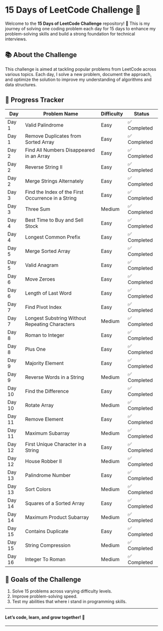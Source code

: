 # 15 Days of LeetCode Challenge 🚀  

Welcome to the **15 Days of LeetCode Challenge** repository! 🎯 This is my journey of solving one coding problem each day for 15 days to enhance my problem-solving skills and build a strong foundation for technical interviews.

## 📚 About the Challenge  
This challenge is aimed at tackling popular problems from LeetCode across various topics. Each day, I solve a new problem, document the approach, and optimize the solution to improve my understanding of algorithms and data structures.

## 🌱 Progress Tracker  
| Day   | Problem Name                | Difficulty | Status        |  
|-------|-----------------------------|------------|---------------|  
| Day 1 | Valid Palindrome            | Easy       | ✅ Completed   |  
| Day 1 | Remove Duplicates from Sorted Array          | Easy       | ✅ Completed   |  
| Day 2 | Find All Numbers Disappeared in an Array    | Easy       | ✅ Completed   |  
| Day 2 | Reverse String II            | Easy       | ✅ Completed  |  
| Day 2 | Merge Strings Alternately          | Easy       | ✅ Completed  |  
| Day 3 | Find the Index of the First Occurrence in a String           | Easy       | ✅ Completed  |  
| Day 3 | Three Sum          | Medium      | ✅ Completed  |  
| Day 4 | Best Time to Buy and Sell Stock        | Easy  | ✅ Completed  | 
| Day 4 | Longest Common Prefix       | Easy  | ✅ Completed  |
| Day 5 | Merge Sorted Array        | Easy  | ✅ Completed  | 
| Day 5 | Valid Anagram       | Easy  | ✅ Completed  | 
| Day 6 | Move Zeroes       | Easy  | ✅ Completed  | 
| Day 6 | Length of Last Word      | Easy  | ✅ Completed  | 
| Day 7 | Find Pivot Index      | Easy  | ✅ Completed  | 
| Day 7 | Longest Substring Without Repeating Characters      | Medium | ✅ Completed  |
| Day 8 | Roman to Integer      | Easy  | ✅ Completed  | 
| Day 8 | Plus One              | Easy  | ✅ Completed  | 
| Day 9 | Majority Element      | Easy  | ✅ Completed  | 
| Day 9 | Reverse Words in a String             | Medium  | ✅ Completed  | 
| Day 10 | Find the Difference             | Easy  | ✅ Completed  | 
| Day 10 | Rotate Array             | Medium  | ✅ Completed  | 
| Day 11 | Remove Element             | Easy  | ✅ Completed  | 
| Day 11 | Maximum Subarray             | Medium  | ✅ Completed  | 
| Day 12 | First Unique Character in a String  | Easy  | ✅ Completed  | 
| Day 12 | House Robber II             | Medium  | ✅ Completed  | 
| Day 13 | Palindrome Number         | Easy  | ✅ Completed  |
| Day 13 | Sort Colors     | Medium  | ✅ Completed  | 
| Day 14 | Squares of a Sorted Array     | Easy  | ✅ Completed  | 
| Day 14 | Maximum Product Subarray      | Medium  | ✅ Completed  | 
| Day 15 | Contains Duplicate     | Easy  | ✅ Completed  | 
| Day 15 | String Compression      | Medium  | ✅ Completed  | 
| Day 16 | Integer To Roman     | Medium  | ✅ Completed  | 




## 🎯 Goals of the Challenge  
1. Solve 15 problems across varying difficulty levels.  
2. Improve problem-solving speed.
3. Test my abilities that where i stand in programming skills.

------------------------------------------

#### Let’s code, learn, and grow together! 🚀  

------------------------------------------
